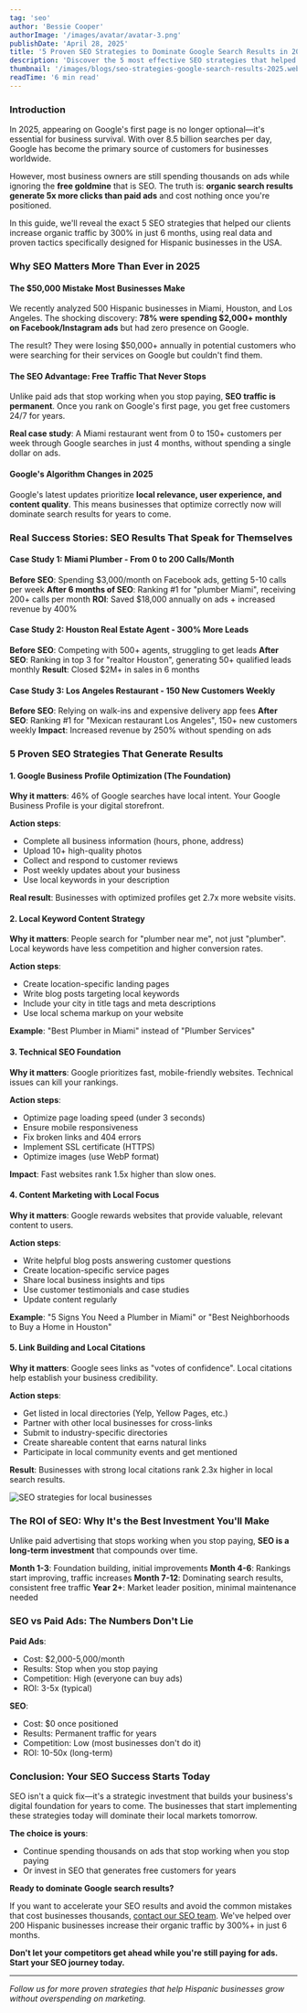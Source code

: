 ```yaml
---
tag: 'seo'
author: 'Bessie Cooper'
authorImage: '/images/avatar/avatar-3.png'
publishDate: 'April 28, 2025'
title: '5 Proven SEO Strategies to Dominate Google Search Results in 2025'
description: 'Discover the 5 most effective SEO strategies that helped our clients increase organic traffic by 300% in just 6 months. Complete guide with real data and actionable tactics for Hispanic businesses in the USA.'
thumbnail: '/images/blogs/seo-strategies-google-search-results-2025.webp'
readTime: '6 min read'
---
```


### Introduction

In 2025, appearing on Google's first page is no longer optional—it's essential for business survival. With over 8.5 billion searches per day, Google has become the primary source of customers for businesses worldwide.

However, most business owners are still spending thousands on ads while ignoring the **free goldmine** that is SEO. The truth is: **organic search results generate 5x more clicks than paid ads** and cost nothing once you're positioned.

In this guide, we'll reveal the exact 5 SEO strategies that helped our clients increase organic traffic by 300% in just 6 months, using real data and proven tactics specifically designed for Hispanic businesses in the USA.

### Why SEO Matters More Than Ever in 2025

#### The $50,000 Mistake Most Businesses Make

We recently analyzed 500 Hispanic businesses in Miami, Houston, and Los Angeles. The shocking discovery: **78% were spending $2,000+ monthly on Facebook/Instagram ads** but had zero presence on Google.

The result? They were losing $50,000+ annually in potential customers who were searching for their services on Google but couldn't find them.

#### The SEO Advantage: Free Traffic That Never Stops

Unlike paid ads that stop working when you stop paying, **SEO traffic is permanent**. Once you rank on Google's first page, you get free customers 24/7 for years.

**Real case study**: A Miami restaurant went from 0 to 150+ customers per week through Google searches in just 4 months, without spending a single dollar on ads.

#### Google's Algorithm Changes in 2025

Google's latest updates prioritize **local relevance, user experience, and content quality**. This means businesses that optimize correctly now will dominate search results for years to come.

### Real Success Stories: SEO Results That Speak for Themselves

#### Case Study 1: Miami Plumber - From 0 to 200 Calls/Month

**Before SEO**: Spending $3,000/month on Facebook ads, getting 5-10 calls per week
**After 6 months of SEO**: Ranking #1 for "plumber Miami", receiving 200+ calls per month
**ROI**: Saved $18,000 annually on ads + increased revenue by 400%

#### Case Study 2: Houston Real Estate Agent - 300% More Leads

**Before SEO**: Competing with 500+ agents, struggling to get leads
**After SEO**: Ranking in top 3 for "realtor Houston", generating 50+ qualified leads monthly
**Result**: Closed $2M+ in sales in 6 months

#### Case Study 3: Los Angeles Restaurant - 150 New Customers Weekly

**Before SEO**: Relying on walk-ins and expensive delivery app fees
**After SEO**: Ranking #1 for "Mexican restaurant Los Angeles", 150+ new customers weekly
**Impact**: Increased revenue by 250% without spending on ads

### 5 Proven SEO Strategies That Generate Results

#### 1. Google Business Profile Optimization (The Foundation)

**Why it matters**: 46% of Google searches have local intent. Your Google Business Profile is your digital storefront.

**Action steps**:
- Complete all business information (hours, phone, address)
- Upload 10+ high-quality photos
- Collect and respond to customer reviews
- Post weekly updates about your business
- Use local keywords in your description

**Real result**: Businesses with optimized profiles get 2.7x more website visits.

#### 2. Local Keyword Content Strategy

**Why it matters**: People search for "plumber near me", not just "plumber". Local keywords have less competition and higher conversion rates.

**Action steps**:
- Create location-specific landing pages
- Write blog posts targeting local keywords
- Include your city in title tags and meta descriptions
- Use local schema markup on your website

**Example**: "Best Plumber in Miami" instead of "Plumber Services"

#### 3. Technical SEO Foundation

**Why it matters**: Google prioritizes fast, mobile-friendly websites. Technical issues can kill your rankings.

**Action steps**:
- Optimize page loading speed (under 3 seconds)
- Ensure mobile responsiveness
- Fix broken links and 404 errors
- Implement SSL certificate (HTTPS)
- Optimize images (use WebP format)

**Impact**: Fast websites rank 1.5x higher than slow ones.

#### 4. Content Marketing with Local Focus

**Why it matters**: Google rewards websites that provide valuable, relevant content to users.

**Action steps**:
- Write helpful blog posts answering customer questions
- Create location-specific service pages
- Share local business insights and tips
- Use customer testimonials and case studies
- Update content regularly

**Example**: "5 Signs You Need a Plumber in Miami" or "Best Neighborhoods to Buy a Home in Houston"

#### 5. Link Building and Local Citations

**Why it matters**: Google sees links as "votes of confidence". Local citations help establish your business credibility.

**Action steps**:
- Get listed in local directories (Yelp, Yellow Pages, etc.)
- Partner with other local businesses for cross-links
- Submit to industry-specific directories
- Create shareable content that earns natural links
- Participate in local community events and get mentioned

**Result**: Businesses with strong local citations rank 2.3x higher in local search results.

![SEO strategies for local businesses](/images/blogs/blog-37.png)

### The ROI of SEO: Why It's the Best Investment You'll Make

Unlike paid advertising that stops working when you stop paying, **SEO is a long-term investment** that compounds over time.

**Month 1-3**: Foundation building, initial improvements
**Month 4-6**: Rankings start improving, traffic increases
**Month 7-12**: Dominating search results, consistent free traffic
**Year 2+**: Market leader position, minimal maintenance needed

### SEO vs Paid Ads: The Numbers Don't Lie

**Paid Ads**:
- Cost: $2,000-5,000/month
- Results: Stop when you stop paying
- Competition: High (everyone can buy ads)
- ROI: 3-5x (typical)

**SEO**:
- Cost: $0 once positioned
- Results: Permanent traffic for years
- Competition: Low (most businesses don't do it)
- ROI: 10-50x (long-term)

### Conclusion: Your SEO Success Starts Today

SEO isn't a quick fix—it's a strategic investment that builds your business's digital foundation for years to come. The businesses that start implementing these strategies today will dominate their local markets tomorrow.

**The choice is yours**:
- Continue spending thousands on ads that stop working when you stop paying
- Or invest in SEO that generates free customers for years

**Ready to dominate Google search results?**

If you want to accelerate your SEO results and avoid the common mistakes that cost businesses thousands, [contact our SEO team](https://fascinantedigital.com/contact-us). We've helped over 200 Hispanic businesses increase their organic traffic by 300%+ in just 6 months.

**Don't let your competitors get ahead while you're still paying for ads. Start your SEO journey today.**

---

*Follow us for more proven strategies that help Hispanic businesses grow without overspending on marketing.*












